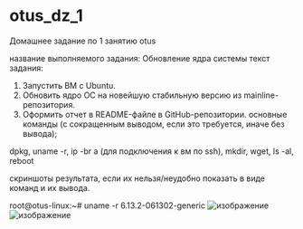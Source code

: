 # otus_dz_1
Домашнее задание по 1 занятию otus

название выполняемого задания:
  Обновление ядра системы
текст задания:
  1) Запустить ВМ c Ubuntu.
  2) Обновить ядро ОС на новейшую стабильную версию из mainline-репозитория.
  3) Оформить отчет в README-файле в GitHub-репозитории.
основные команды (с сокращенным выводом, если это требуется, иначе без вывода);

  dpkg, uname -r, ip -br a (для подключения к вм по ssh), mkdir, wget, ls -al, reboot

скриншоты результата, если их нельзя/неудобно показать в виде команд и их вывода.

  root@otus-linux:~# uname -r
  6.13.2-061302-generic
     ![изображение](https://github.com/user-attachments/assets/68c995b3-8af9-40d7-a69e-1070cbd69f31)
     ![изображение](https://github.com/user-attachments/assets/108f1304-cd2b-466c-9ab8-2eba8fec8e21)
